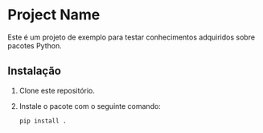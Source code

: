 # Project Name

Este é um projeto de exemplo para testar conhecimentos adquiridos sobre pacotes Python.

## Instalação

1. Clone este repositório.
2. Instale o pacote com o seguinte comando:

   ```bash
   pip install .
